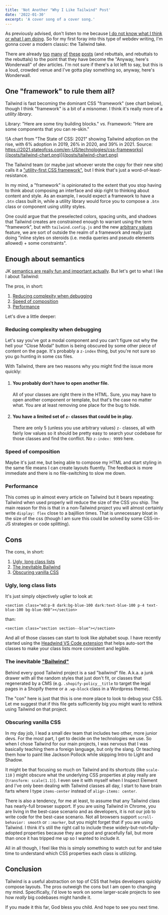 ```yaml
---
title: 'Not Another "Why I Like Tailwind" Post'
date: '2022-01-30'
excerpt: 'A cover song of a cover song.'
---
```


As previously advised, don't listen to me because [I do not know what I think or what I am doing](/posts/hello-world). So for my first foray into this type of webdev writing, I'm gonna cover a modern classic: the Tailwind take.

There are already [too](https://ishadeed.com/article/on-tailwindcss/) [many](https://macarthur.me/posts/why-i-like-tailwind-css) [of](https://dev.to/jaredcwhite/why-tailwind-isn-t-for-me-5c90) [these](https://www.viget.com/articles/what-i-love-hate-about-tailwind-css/) [posts](https://highlandsolutions.com/blog/how-i-quit-worrying-and-learned-to-love-tailwindcss) (and rebuttals, and rebuttals to the rebuttals) to the point that they have become the "Anyway, here's Wonderwall" of dev articles. I'm not sure if there's a lot left to say, but this is a loud, crowded venue and I've gotta play something so, anyway, here's Wonderwall.

## One "framework" to rule them all?

Tailwind is fast becoming the dominant CSS "framework" (see chart below), though I think "framework" is a bit of a misnomer. I think it's really more of a *utility library*. 

Library: "Here are some tiny building blocks." *vs.* Framework: "Here are some components that you can re-skin."

![A chart from "The State of CSS: 2021" showing Tailwind adoption on the rise, with 6% adoption in 2019, 26% in 2020, and 39% in 2021. Source: https://2021.stateofcss.com/en-US/technologies/css-frameworks](/posts/tailwind-chart.png)](/posts/tailwind-chart.png)

The Tailwind team (or maybe just whoever wrote the copy for their new site) calls it a ["utility-first CSS framework"](https://tailwindcss.com/), but I think that's just a word-of-least-resistance.

In my mind, a "framework" is opinionated to the extent that you stop having to think about composing an interface and skip right to thinking about content and style. As an example, I would expect a framework to have a `.btn` class built in, while a utility library would force you to compose a `.btn` class or component using utility styles.

One could argue that the preselected colors, spacing units, and shadows that Tailwind creates are constrained enough to warrant using the term "framework", but with `tailwind.config.js` and the new [arbitrary values](https://tailwindcss.com/docs/adding-custom-styles#using-arbitrary-values) feature, we are sort of outside the realm of a framework and really just doing "inline styles on steroids (i.e. media queries and pseudo elements allowed) + some constraints".

## Enough about semantics

JK [semantics are really fun and important actually](https://hiddedevries.nl/en/blog/2022-01-23-more-to-give-than-just-the-div-semantics-and-how-to-get-them-right). But let's get to what I like I about Tailwind:

The pros, in short:
1. [Reducing complexity when debugging](#reducing-complexity-when-debugging)
2. [Speed of composition](#speed-of-composition)
3. [Performance](#performance)

Let's dive a little deeper:

### Reducing complexity when debugging
Let's say you've got a modal component and you can't figure out why the hell your "Close Modal" button is being obscured by some other piece of content on the page. It's probably a `z-index` thing, but you're not sure so you go hunting in some css files.

With Tailwind, there are two reasons why you might find the issue more quickly:

1. #### You probably don't have to open another file.
    
    All of your classes are right there in the HTML. Sure, you may have to open another component or template, but that's the case no matter what. You are at least removing one place for the bug to hide.

2. #### You have a limited set of `z-` classes that could be in play.
    
    There are only 5 (unless you use arbitrary values) `z-` classes, all with fairly low values so it should be pretty easy to search your codebase for those classes and find the conflict. No `z-index: 9999` here.

### Speed of composition
Maybe it's just me, but being able to compose my HTML and start styling in the same file means I can create layouts fluently. The feedback is more immediate and there is no file-switching to slow me down.

### Performance
This comes up in almost every article on Tailwind but it bears repeating: Tailwind when used properly will reduce the size of the CSS you ship. The main reason for this is that in a non-Tailwind project you will almost certainly write `display: flex` close to a bajillion times. That is unnecessary bloat in the size of the css (though I am sure this could be solved by some CSS-in-JS strategies or code splitting).

## Cons

The cons, in short:
1. [Ugly, long class lists](#ugly-long-class-lists)
2. [The inevitable Bailwind](#the-inevitable-bailwind)
3. [Obscuring vanilla CSS](#obscuring-vanilla-css)

### Ugly, long class lists

It's just simply objectively uglier to look at:

```
<section class="md:p-8 dark:bg-blue-100 dark:text-blue-100 p-4 text-blue-100 bg-blue-900"></section>
```
than:

```
<section class="section section--blue"></section>
```

And all of those classes can start to look like alphabet soup. I have recently started using the [Headwind VS Code extension](https://github.com/heybourn/headwind) that helps auto-sort the classes to make your class lists more consistent and legible.

### The inevitable ["Bailwind"](https://twitter.com/ryanflorence/status/1251589516617379840)

Behind every good Tailwind project is a sad "bailwind" file. A.k.a. a junk drawer with all the random styles that just don't fit, or classes that regenerated by a CMS (e.g. `.shopify-policy__title` to target the legal pages in a Shopify theme or a `.wp-block` class in a Wordpress theme).

The "con" here is just that this is one more place to look to debug your CSS. Let me suggest that if this file gets sufficiently big you might want to rethink using Tailwind on that project.

### Obscuring vanilla CSS

In my day job, I lead a small dev team that includes two other, more junior devs. For the most part, I get to decide on the technologies we use. So when I chose Tailwind for our main projects, I was nervous that I was basically teaching them a foreign language, but only the slang. Or teaching them how to paint like Jackson Pollock while skipping Intro to Light and Shadow.

It might be that focusing so much on Tailwind and its shortcuts (like `scale-110` ) might obscure what the underlying CSS properties at play really are (`transform: scale(1.1)`). I even see it with myself when I Inspect Element and I've only been dealing with Tailwind classes all day, I start to have brain farts where I type `items-center` instead of `align-items: center`.

There is also a tendency, for me at least, to assume that any Tailwind class has nearly-full browser support. If you are using Tailwind in Chrome, you are living in the best-case scenario and as developers, it is not our job to write code for the best-case scenario. Not all browsers support `scroll-behavior: smooth` or `::marker`, but you might forget that if you are using Tailwind. I think it's still the right call to include these widely-but-not=fully-adopted properties because they are good and gracefully fail, but more than once it has tripped me up so I wanted to include it.

All in all though, I feel like this is simply something to watch out for and take time to understand which CSS properties each class is utilizing.

## Conclusion

Tailwind is a useful abstraction on top of CSS that helps developers quickly compose layouts. The pros outweigh the cons but I am open to changing my mind. Specifically, I'd love to work on some larger-scale projects to see how *really* big codebases might handle it.

If you made it this far, God bless you child. And hope to see you next time.